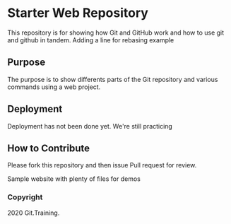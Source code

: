 # Starter Web Repository

This repository is for showing how Git and GitHub work and how to use git and github in tandem. Adding a line for
rebasing example

## Purpose
The purpose is to show differents parts of the Git repository and various commands using a web project.

## Deployment
Deployment has not been done yet. We're still practicing

## How to Contribute
Please fork this repository and then issue Pull request for review.

Sample website with plenty of files for demos

### Copyright
2020 Git.Training.